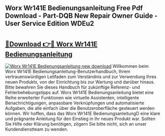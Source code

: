 ## Worx Wr141E Bedienungsanleitung Free Pdf Download - Part-DQB New Repair Owner Guide - User Service Edition WDEu2

# <h2><a href="http://df3nkp.blite.top/?on=Worx+Wr141E+Bedienungsanleitung">🔗Download 👉🔴 Worx Wr141E Bedienungsanleitung</a></h2>

[![Worx Wr141E Bedienungsanleitung new download](https://i.imgur.com/lujVjoI.png)](http://df3nkp.blite.top/?on=Worx+Wr141E+Bedienungsanleitung)
Willkommen beim Worx Wr141E Bedienungsanleitung-Benutzerhandbuch, Ihrem vertrauenswürdigen Leitfaden zum Verständnis und zur Verwendung Ihres neuen Produkts, von der Einrichtung bis zur Wartung und darüber hinaus. Bitte bewahren Sie dieses Handbuch für zukünftige Referenz- und Fehlerbehebungstipps auf. Worx Wr141E Bedienungsanleitung bietet eine Reihe erweiterter Funktionen wie virtuelle Assistenten, intelligente Benachrichtigungen, anpassbare Verknüpfungen und automatisierte Aufgaben, die alle einfach über die Benutzeroberfläche gesteuert werden können. Wir hoffen, dass das Worx Wr141E BedienungsanleitungD eine klare und prägnante Anleitung für den Einstieg in Ihr neues Produkt war. Sollten Sie Hilfe oder Klärung benötigen, zögern Sie bitte nicht, sich an unser Kundendienstteam zu wenden.
